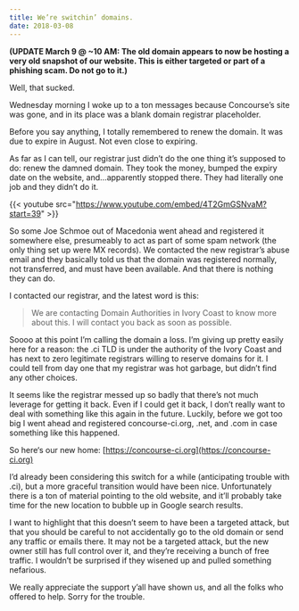 ```yaml
---
title: We’re switchin’ domains.
date: 2018-03-08
---
```


**(UPDATE March 9 @ ~10 AM: The old domain appears to now be hosting a very old snapshot of our website. This is either
targeted or part of a phishing scam. Do not go to it.)**

<!-- more -->

Well, that sucked.

Wednesday morning I woke up to a ton messages because Concourse’s site was gone, and in its place was a blank domain
registrar placeholder.

Before you say anything, I totally remembered to renew the domain. It was due to expire in August. Not even close to
expiring.

As far as I can tell, our registrar just didn’t do the one thing it’s supposed to do: renew the damned domain. They took
the money, bumped the expiry date on the website, and…apparently stopped there. They had literally one job and they
didn’t do it.

{{< youtube src="https://www.youtube.com/embed/4T2GmGSNvaM?start=39" >}}

So some Joe Schmoe out of Macedonia went ahead and registered it somewhere else, presumeably to act as part of some spam
network (the only thing set up were MX records). We contacted the new registrar’s abuse email and they basically told us
that the domain was registered normally, not transferred, and must have been available. And that there is nothing they
can do.

I contacted our registrar, and the latest word is this:

> We are contacting Domain Authorities in Ivory Coast to know more about this. I will contact you back as soon as
> possible.

Soooo at this point I’m calling the domain a loss. I’m giving up pretty easily here for a reason: the .ci TLD is under
the authority of the Ivory Coast and has next to zero legitimate registrars willing to reserve domains for it. I could
tell from day one that my registrar was hot garbage, but didn’t find any other choices.

It seems like the registrar messed up so badly that there’s not much leverage for getting it back. Even if I could get
it back, I don’t really want to deal with something like this again in the future. Luckily, before we got too big I went
ahead and registered concourse-ci.org, .net, and .com in case something like this happened.

So here‘s our new home: [https://concourse-ci.org](https://concourse-ci.org)

I’d already been considering this switch for a while (anticipating trouble with .ci), but a more graceful transition
would have been nice. Unfortunately there is a ton of material pointing to the old website, and it’ll probably take time
for the new location to bubble up in Google search results.

I want to highlight that this doesn’t seem to have been a targeted attack, but that you should be careful to not
accidentally go to the old domain or send any traffic or emails there. It may not be a targeted attack, but the new
owner still has full control over it, and they’re receiving a bunch of free traffic. I wouldn’t be surprised if they
wisened up and pulled something nefarious.

We really appreciate the support y’all have shown us, and all the folks who offered to help. Sorry for the trouble.

